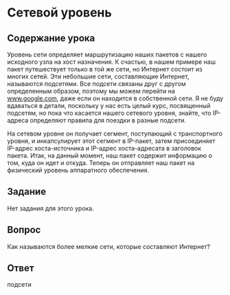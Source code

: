 # Сетевой уровень

## Содержание урока

Уровень сети определяет маршрутизацию наших пакетов с нашего исходного узла на хост назначения. К счастью, в нашем примере наш пакет путешествует только в той же сети, но Интернет состоит из многих сетей. Эти небольшие сети, составляющие Интернет, называются подсетями. Все подсети связаны друг с другом определенным образом, поэтому мы можем перейти на www.google.com, даже если он находится в собственной сети. Я не буду вдаваться в детали, поскольку у нас есть целый курс, посвященный подсетям, но пока что касается нашего сетевого уровня, знайте, что IP-адреса определяют правила для поездки в разные подсети.

На сетевом уровне он получает сегмент, поступающий с транспортного уровня, и инкапсулирует этот сегмент в IP-пакет, затем присоединяет IP-адрес хоста-источника и IP-адрес хоста-адресата в заголовок пакета. Итак, на данный момент, наш пакет содержит информацию о том, куда он идет и откуда. Теперь он отправляет наш пакет на физический уровень аппаратного обеспечения.

## Задание

Нет задания для этого урока.

## Вопрос

Как называются более мелкие сети, которые составляют Интернет?

## Ответ

подсети

